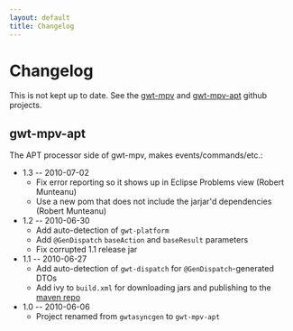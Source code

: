 ```yaml
---
layout: default
title: Changelog
---
```


Changelog
=========

This is not kept up to date. See the [gwt-mpv](http://github.com/stephenh/gwt-mpv) and [gwt-mpv-apt](http://github.com/stephenh/gwt-mpv-apt) github projects.

gwt-mpv-apt
-----------

The APT processor side of gwt-mpv, makes events/commands/etc.:

* 1.3 -- 2010-07-02
  * Fix error reporting so it shows up in Eclipse Problems view (Robert Munteanu)
  * Use a new pom that does not include the jarjar'd dependencies (Robert Munteanu)
* 1.2 -- 2010-06-30
  * Add auto-detection of `gwt-platform`
  * Add `@GenDispatch` `baseAction` and `baseResult` parameters
  * Fix corrupted 1.1 release jar
* 1.1 -- 2010-06-27
  * Add auto-detection of `gwt-dispatch` for `@GenDispatch`-generated DTOs
  * Add ivy to `build.xml` for downloading jars and publishing to the [maven repo](http://repo.joist.ws/org/gwtmpv/gwt-mpv-apt/)
* 1.0 -- 2010-06-06
  * Project renamed from `gwtasyncgen` to `gwt-mpv-apt`



